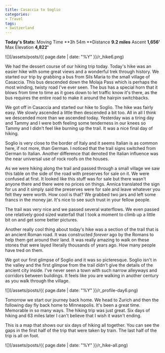 ```yaml
---
title: Casaccia to Soglio
categories:
- Travel
tags:
- Switzerland
---
```


**Today's Stats:** Moving Time **3h 54m **Distance **9.2 miles** Ascent **1,656'** Max Elevation **4,822'**


![](/assets/posts/{{ page.date | date: "%Y" }}/r_hike6.png)

We had the dessert course of our hiking trip today. Today's hike was an easier hike with some great views and a wonderful trek through history. We started our trip by grabbing a bus from Sils Maria to the small village of Casaccia. This bus descended down the Molaja Pass which is perhaps the most winding, twisty road I've ever seen. The bus has a special horn that it blows from time to time as it goes down to let traffic know it's there, as the bus requires the entire road to make it around the hairpin switchbacks.

We got off in Casaccia and started our hike to Soglio. The hike was fairly easy. We slowly ascended a little then descended a bit too. All in all I think we descended more than we ascended today. Yesterday was a tiring day and Tammy and I were both feeling some tenderness in our knees so Tammy and I didn't feel like burning up the trail. It was a nice final day of hiking.

Soglio is very close to the border of Italy and it seems Italian is as common here, if not more, than German. I noticed that the trail signs switched from German to Italian. Another difference that denoted the Italian influence was the near universal use of rock roofs on the houses.

As we were hiking along the trail and passed through a small village we saw this table on the side of the road with preserves for sale on it. We were confused at first. It looked like this stuff was for sale but there wasn't anyone there and there were no prices on things. Annica translated the sign for us and it simply said the preserves were for sale and leave whatever you felt they were worth. How cool is that? We grabbed two jars and left some francs in the money jar. It's nice to see such trust in your fellow people.

The trail was very nice and we passed several waterflows. We even passed one relatively good sized waterfall that I took a moment to climb up a little bit on and get some better pictures.

Another really cool thing about today's hike was a section of the trail that is an ancient Roman road. It was constructed _forever_ ago by the Romans to help them get around their land. It was really amazing to walk on these stones that were layed literally thousands of years ago. How many people have tred on them.

We got our first glimpse of Soglio and it was so picteresque. Soglio isn't in the valley and the first glimpse from the trail didn't give the details of the ancient city inside. I've never seen a town with such narrow alleyways and corridors between buildings. It feels like you are walking in another century as you walk through the village.

![](/assets/posts/{{ page.date | date: "%Y" }}/r_profile-day6.png)

Tomorrow we start our journey back home. We head to Zurich and then the following day fly back home to Minneapolis. It's been a great time. Memorable in so many ways. The hiking trip was just great. Six days of hiking and 63 miles later I can't believe that I wish it wasn't ending.

This is a map that shows our six days of hiking all together. You can see the gaps in the first half of the trip that were taken by train. The last half of the trip is all on foot.

![](/assets/posts/{{ page.date | date: "%Y" }}/r_hike-all.png)
